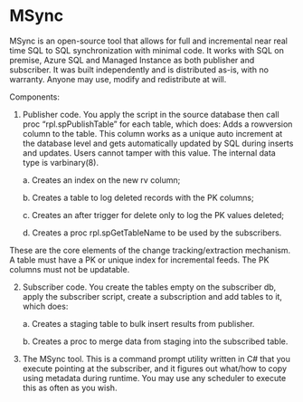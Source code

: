 # MSync
MSync is an open-source tool that allows for full and incremental near real time SQL to SQL synchronization with minimal code. 
It works with SQL on premise, Azure SQL and Managed Instance as both publisher and subscriber. It was built independently and is distributed as-is, with no warranty. Anyone may use, modify and redistribute at will. 

Components:

1. Publisher code. You apply the script in the source database then call proc “rpl.spPublishTable” for each table, which does:
Adds a rowversion column to the table. This column works as a unique auto increment at the database level and gets automatically updated by SQL during inserts and updates. Users cannot tamper with this value. The internal data type is varbinary(8).
 
   a. Creates an index on the new rv column;

   b. Creates a table to log deleted records with the PK columns;

   c. Creates an after trigger for delete only to log the PK values deleted;

   d. Creates a proc rpl.spGetTableName to be used by the subscribers.
 
  These are the core elements of the change tracking/extraction mechanism. A table must have a PK or unique index for incremental feeds. The PK columns must not be    updatable.

2. Subscriber code. You create the tables empty on the subscriber db, apply the subscriber script, create a subscription and add tables to it, which does:

   a. Creates a staging table to bulk insert results from publisher.

   b. Creates a proc to merge data from staging into the subscribed table.

3. The MSync tool. This is a command prompt utility written in C# that you execute pointing at the subscriber, and it figures out what/how to copy using metadata during runtime. You may use any scheduler to execute this as often as you wish. 




